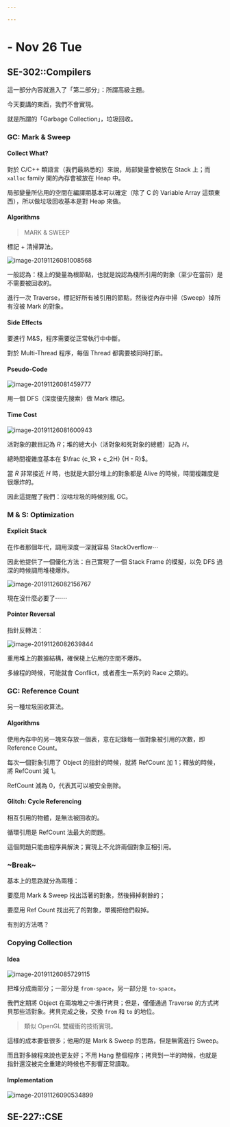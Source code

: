 ```yaml
---

---
```


# - Nov 26 Tue

## SE-302::Compilers

這一部分內容就進入了「第二部分」：所謂高級主題。

今天要講的東西，我們不會實現。

就是所謂的「Garbage Collection」，垃圾回收。

### GC: Mark & Sweep

#### Collect What?

對於 C/C++ 類語言（我們最熟悉的）來說，局部變量會被放在 Stack 上；而 `xalloc` family 開的內存會被放在 Heap 中。

局部變量所佔用的空間在編譯期基本可以確定（除了 C 的 Variable Array 這類東西），所以做垃圾回收基本是對 Heap 來做。

#### Algorithms

>   MARK & SWEEP

標記 + 清掃算法。

![image-20191126081008568](26.assets/image-20191126081008568.png)

一般認為：棧上的變量為根節點，也就是說認為棧所引用的對象（至少在當前）是不需要被回收的。

進行一次 Traverse，標記好所有被引用的節點，然後從內存中掃（Sweep）掉所有沒被 Mark 的對象。

#### Side Effects

要進行 M&S，程序需要從正常執行中中斷。

對於 Multi-Thread 程序，每個 Thread 都需要被同時打斷。

#### Pseudo-Code

![image-20191126081459777](26.assets/image-20191126081459777.png)

用一個 DFS（深度優先搜索）做 Mark 標記。

#### Time Cost

![image-20191126081600943](26.assets/image-20191126081600943.png)

活對象的數目記為 $R$；堆的總大小（活對象和死對象的總體）記為 $H$。

總時間複雜度基本在 $\frac {c_1R + c_2H} {H - R}$。

當 $R$ 非常接近 $H$ 時，也就是大部分堆上的對象都是 Alive 的時候，時間複雜度是很爆炸的。

因此這提醒了我們：沒啥垃圾的時候別亂 GC。

### M & S: Optimization

#### Explicit Stack

在作者那個年代，調用深度一深就容易 StackOverflow⋯

因此他提供了一個優化方法：自己實現了一個 Stack Frame 的模擬，以免 DFS 過深的時候調用堆棧爆炸。

![image-20191126082156767](26.assets/image-20191126082156767.png)

現在沒什麼必要了⋯⋯

#### Pointer Reversal

指針反轉法：

![image-20191126082639844](26.assets/image-20191126082639844.png)

重用堆上的數據結構，確保棧上佔用的空間不爆炸。

多線程的時候，可能就會 Conflict，或者產生一系列的 Race 之類的。

### GC: Reference Count

另一種垃圾回收算法。

#### Algorithms

使用內存中的另一塊來存放一個表，意在記錄每一個對象被引用的次數，即 Reference Count。

每次一個對象引用了 Object 的指針的時候，就將 RefCount 加 1；釋放的時候，將 RefCount 減 1。

RefCount 減為 0，代表其可以被安全刪除。

#### Glitch: Cycle Referencing

相互引用的物體，是無法被回收的。

循環引用是 RefCount 法最大的問題。

這個問題只能由程序員解決；實現上不允許兩個對象互相引用。

### \~Break\~

基本上的思路就分為兩種：

要麼用 Mark & Sweep 找出活著的對象，然後掃掉剩餘的；

要麼用 Ref Count 找出死了的對象，單獨把他們殺掉。

有別的方法嗎？

### Copying Collection

#### Idea

![image-20191126085729115](26.assets/image-20191126085729115.png)

把堆分成兩部分；一部分是 `from-space`，另一部分是 `to-space`。

我們定期將 Object 在兩塊堆之中進行拷貝；但是，僅僅通過 Traverse 的方式拷貝那些活對象。拷貝完成之後，交換 `from` 和 `to` 的地位。

>   類似 OpenGL 雙緩衝的技術實現。

這樣的成本要低很多；他用的是 Mark & Sweep 的思路，但是無需進行 Sweep。

而且對多線程來說也更友好；不用 Hang 整個程序；拷貝到一半的時候，也就是指針還沒被完全重建的時候也不影響正常讀取。

#### Implementation

![image-20191126090534899](26.assets/image-20191126090534899.png)

## SE-227::CSE

